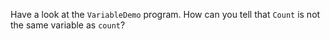 Have a look at the `VariableDemo` program. How can you tell that `Count` is not the same variable as `count`?

